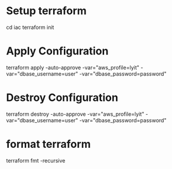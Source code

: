 # Setup terraform
cd iac
terraform init

# Apply Configuration
terraform apply -auto-approve -var="aws_profile=lyit" -var="dbase_username=user" -var="dbase_password=password"

# Destroy Configuration
terraform destroy -auto-approve -var="aws_profile=lyit" -var="dbase_username=user" -var="dbase_password=password"

# format terraform
terraform fmt -recursive